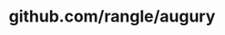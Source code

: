 ---
layout: post
title: github.com/rangle/augury
categories: link
tags: [انگلیسی, گیت‌هاب, برنامه‌نویسی]
---